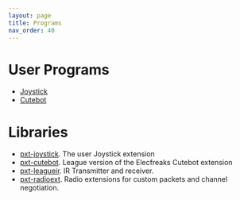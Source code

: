 ```yaml
---
layout: page
title: Programs
nav_order: 40
---
```



# User Programs

* [Joystick](https://makecode.microbit.org/S60951-31287-95241-93802)
* [Cutebot](https://makecode.microbit.org/S73095-26555-68234-80016)

# Libraries

* [pxt-joystick](https://github.com/League-Microbit/pxt-joystick). The user Joystick extension
* [pxt-cutebot](https://github.com/League-Microbit/pxt-cutebot). League version of the Elecfreaks Cutebot extension
* [pxt-leagueir](https://github.com/League-Microbit/pxt-leagueir). IR Transmitter and receiver. 
* [pxt-radioext](https://github.com/League-Microbit/pxt-radioext). Radio extensions for custom packets and channel negotiation. 